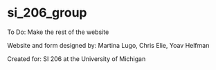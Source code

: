 si_206_group
============

To Do:
Make the rest of the website

Website and form designed by:
Martina Lugo, Chris Elie, Yoav Helfman

Created for:
SI 206 at the University of Michigan
